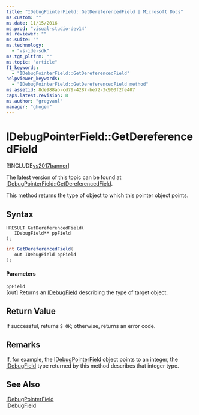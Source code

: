 ```yaml
---
title: "IDebugPointerField::GetDereferencedField | Microsoft Docs"
ms.custom: ""
ms.date: 11/15/2016
ms.prod: "visual-studio-dev14"
ms.reviewer: ""
ms.suite: ""
ms.technology: 
  - "vs-ide-sdk"
ms.tgt_pltfrm: ""
ms.topic: "article"
f1_keywords: 
  - "IDebugPointerField::GetDereferencedField"
helpviewer_keywords: 
  - "IDebugPointerField::GetDereferencedField method"
ms.assetid: 8de988ab-cd79-4287-be72-3c900f2fe407
caps.latest.revision: 8
ms.author: "gregvanl"
manager: "ghogen"
---
```

# IDebugPointerField::GetDereferencedField
[!INCLUDE[vs2017banner](../../../includes/vs2017banner.md)]

The latest version of this topic can be found at [IDebugPointerField::GetDereferencedField](https://docs.microsoft.com/visualstudio/extensibility/debugger/reference/idebugpointerfield-getdereferencedfield).  
  
This method returns the type of object to which this pointer object points.  
  
## Syntax  
  
```cpp#  
HRESULT GetDereferencedField(  
   IDebugField** ppField  
);  
```  
  
```csharp  
int GetDereferencedField(  
   out IDebugField ppField  
);  
```  
  
#### Parameters  
 `ppField`  
 [out] Returns an [IDebugField](../../../extensibility/debugger/reference/idebugfield.md) describing the type of target object.  
  
## Return Value  
 If successful, returns `S_OK`; otherwise, returns an error code.  
  
## Remarks  
 If, for example, the [IDebugPointerField](../../../extensibility/debugger/reference/idebugpointerfield.md) object points to an integer, the [IDebugField](../../../extensibility/debugger/reference/idebugfield.md) type returned by this method describes that integer type.  
  
## See Also  
 [IDebugPointerField](../../../extensibility/debugger/reference/idebugpointerfield.md)   
 [IDebugField](../../../extensibility/debugger/reference/idebugfield.md)

